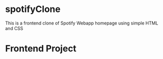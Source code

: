 # spotifyClone
This is a frontend clone of Spotify Webapp homepage using simple HTML and CSS
# Frontend Project
